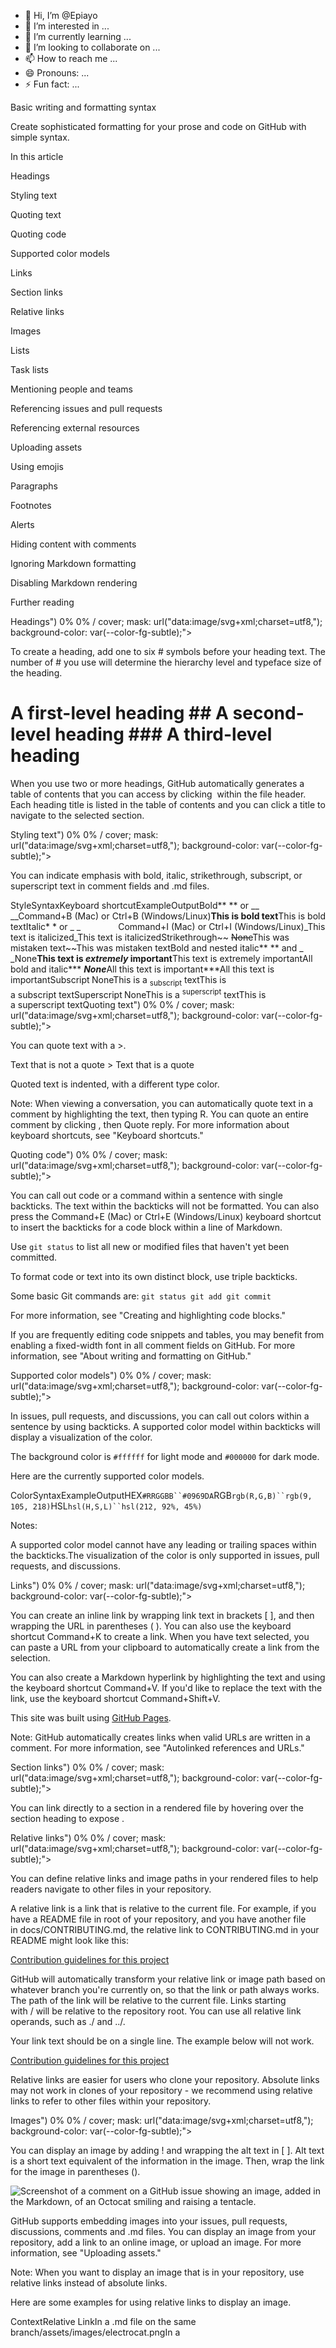 - 👋 Hi, I’m @Epiayo
- 👀 I’m interested in ...
- 🌱 I’m currently learning ...
- 💞️ I’m looking to collaborate on ...
- 📫 How to reach me ...
- 😄 Pronouns: ...
- ⚡ Fun fact: ...

<!---
Epiayo/Epiayo is a ✨ special ✨ repository because its `README.md` (this file) appears on your GitHub profile.
You can click the Preview link to take a look at your changes.
--->


Basic writing and formatting syntax

Create sophisticated formatting for your prose and code on GitHub with simple syntax.

In this article

Headings

Styling text

Quoting text

Quoting code

Supported color models

Links

Section links

Relative links

Images

Lists

Task lists

Mentioning people and teams

Referencing issues and pull requests

Referencing external resources

Uploading assets

Using emojis

Paragraphs

Footnotes

Alerts

Hiding content with comments

Ignoring Markdown formatting

Disabling Markdown rendering

Further reading

Headings") 0% 0% / cover; mask: url("data:image/svg+xml;charset=utf8,"); background-color: var(--color-fg-subtle);">

To create a heading, add one to six # symbols before your heading text. The number of # you use will determine the hierarchy level and typeface size of the heading.

# A first-level heading ## A second-level heading ### A third-level heading 

When you use two or more headings, GitHub automatically generates a table of contents that you can access by clicking  within the file header. Each heading title is listed in the table of contents and you can click a title to navigate to the selected section.

Styling text") 0% 0% / cover; mask: url("data:image/svg+xml;charset=utf8,"); background-color: var(--color-fg-subtle);">

You can indicate emphasis with bold, italic, strikethrough, subscript, or superscript text in comment fields and .md files.

StyleSyntaxKeyboard shortcutExampleOutputBold** ** or __ __Command+B (Mac) or Ctrl+B (Windows/Linux)**This is bold text**This is bold textItalic* * or _ _     Command+I (Mac) or Ctrl+I (Windows/Linux)_This text is italicized_This text is italicizedStrikethrough~~ ~~None~~This was mistaken text~~This was mistaken textBold and nested italic** ** and _ _None**This text is _extremely_ important**This text is extremely importantAll bold and italic*** ***None***All this text is important***All this text is importantSubscript<sub> </sub>NoneThis is a <sub>subscript</sub> textThis is a subscript textSuperscript<sup> </sup>NoneThis is a <sup>superscript</sup> textThis is a superscript textQuoting text") 0% 0% / cover; mask: url("data:image/svg+xml;charset=utf8,"); background-color: var(--color-fg-subtle);">

You can quote text with a >.

Text that is not a quote > Text that is a quote 

Quoted text is indented, with a different type color.

Note: When viewing a conversation, you can automatically quote text in a comment by highlighting the text, then typing R. You can quote an entire comment by clicking , then Quote reply. For more information about keyboard shortcuts, see "Keyboard shortcuts."

Quoting code") 0% 0% / cover; mask: url("data:image/svg+xml;charset=utf8,"); background-color: var(--color-fg-subtle);">

You can call out code or a command within a sentence with single backticks. The text within the backticks will not be formatted. You can also press the Command+E (Mac) or Ctrl+E (Windows/Linux) keyboard shortcut to insert the backticks for a code block within a line of Markdown.

Use `git status` to list all new or modified files that haven't yet been committed. 

To format code or text into its own distinct block, use triple backticks.

Some basic Git commands are: ``` git status git add git commit ``` 

For more information, see "Creating and highlighting code blocks."

If you are frequently editing code snippets and tables, you may benefit from enabling a fixed-width font in all comment fields on GitHub. For more information, see "About writing and formatting on GitHub."

Supported color models") 0% 0% / cover; mask: url("data:image/svg+xml;charset=utf8,"); background-color: var(--color-fg-subtle);">

In issues, pull requests, and discussions, you can call out colors within a sentence by using backticks. A supported color model within backticks will display a visualization of the color.

The background color is `#ffffff` for light mode and `#000000` for dark mode. 

Here are the currently supported color models.

ColorSyntaxExampleOutputHEX`#RRGGBB``#0969DA`RGB`rgb(R,G,B)``rgb(9, 105, 218)`HSL`hsl(H,S,L)``hsl(212, 92%, 45%)`

Notes:

A supported color model cannot have any leading or trailing spaces within the backticks.The visualization of the color is only supported in issues, pull requests, and discussions.

Links") 0% 0% / cover; mask: url("data:image/svg+xml;charset=utf8,"); background-color: var(--color-fg-subtle);">

You can create an inline link by wrapping link text in brackets [ ], and then wrapping the URL in parentheses ( ). You can also use the keyboard shortcut Command+K to create a link. When you have text selected, you can paste a URL from your clipboard to automatically create a link from the selection.

You can also create a Markdown hyperlink by highlighting the text and using the keyboard shortcut Command+V. If you'd like to replace the text with the link, use the keyboard shortcut Command+Shift+V.

This site was built using [GitHub Pages](https://pages.github.com/).

Note: GitHub automatically creates links when valid URLs are written in a comment. For more information, see "Autolinked references and URLs."

Section links") 0% 0% / cover; mask: url("data:image/svg+xml;charset=utf8,"); background-color: var(--color-fg-subtle);">

You can link directly to a section in a rendered file by hovering over the section heading to expose .

Relative links") 0% 0% / cover; mask: url("data:image/svg+xml;charset=utf8,"); background-color: var(--color-fg-subtle);">

You can define relative links and image paths in your rendered files to help readers navigate to other files in your repository.

A relative link is a link that is relative to the current file. For example, if you have a README file in root of your repository, and you have another file in docs/CONTRIBUTING.md, the relative link to CONTRIBUTING.md in your README might look like this:

[Contribution guidelines for this project](docs/CONTRIBUTING.md) 

GitHub will automatically transform your relative link or image path based on whatever branch you're currently on, so that the link or path always works. The path of the link will be relative to the current file. Links starting with / will be relative to the repository root. You can use all relative link operands, such as ./ and ../.

Your link text should be on a single line. The example below will not work.

[Contribution guidelines for this project](docs/CONTRIBUTING.md) 

Relative links are easier for users who clone your repository. Absolute links may not work in clones of your repository - we recommend using relative links to refer to other files within your repository.

Images") 0% 0% / cover; mask: url("data:image/svg+xml;charset=utf8,"); background-color: var(--color-fg-subtle);">

You can display an image by adding ! and wrapping the alt text in [ ]. Alt text is a short text equivalent of the information in the image. Then, wrap the link for the image in parentheses ().

![Screenshot of a comment on a GitHub issue showing an image, added in the Markdown, of an Octocat smiling and raising a tentacle.](https://myoctocat.com/assets/images/base-octocat.svg)

GitHub supports embedding images into your issues, pull requests, discussions, comments and .md files. You can display an image from your repository, add a link to an online image, or upload an image. For more information, see "Uploading assets."

Note: When you want to display an image that is in your repository, use relative links instead of absolute links.

Here are some examples for using relative links to display an image.

ContextRelative LinkIn a .md file on the same branch/assets/images/electrocat.pngIn a 


